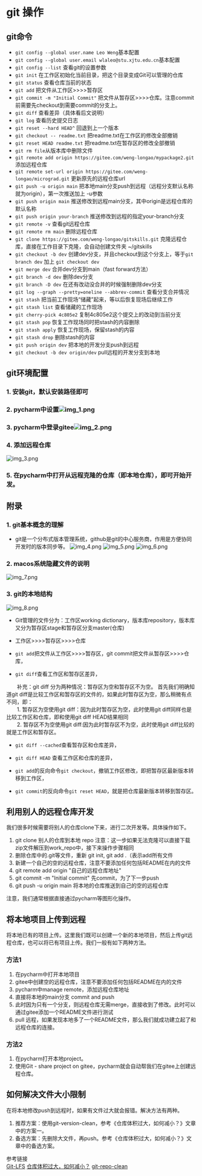# git 操作

## git命令

* `git config --global user.name Leo Weng`基本配置
* `git config --global user.email wlaleo@stu.xjtu.edu.cn`基本配置
* `git config --list`  查看git的设置参数
* `git init`  在工作区初始化当前目录，把这个目录变成Git可以管理的仓库
* `git status`  查看仓库当前的状态
* `git add`  把文件从工作区>>>>暂存区
* `git commit -m "Initial Commit"`  把文件从暂存区>>>>仓库。注意commit前需要先checkout到需要commit的分支上。
* `git diff`  查看差异（具体看后文说明）
* `git log`  查看历史提交日志
* `git reset --hard HEAD^`  回退到上一个版本
* `git checkout -- readme.txt`  把readme.txt在工作区的修改全部撤销
* `git reset HEAD readme.txt`  把readme.txt在暂存区的修改全部撤销
* `git rm file`从版本库中删除文件
* `git remote add origin https://gitee.com/weng-longao/mypackage2.git`  添加远程仓库
* `git remote set-url origin https://gitee.com/weng-longao/micrograd.git`  更新原先的远程仓库url
* `git push -u origin main`  把本地main分支push到远程（远程分支默认名称就为origin），第一次推送加上 -u参数
* `git push origin main`  推送修改到远程main分支，其中origin是远程仓库的默认名称
* `git push origin your-branch`  推送修改到远程的指定your-branch分支
* `git remote -v`  查看git远程仓库
* `git remote rm main`  删除远程仓库
* `git clone https://gitee.com/weng-longao/gitskills.git`  克隆远程仓库，直接在工作目录下克隆，会自动创建文件夹 ~/gitskills
* `git checkout -b dev`  创建dev分支，并且checkout到这个分支上，等于`git branch dev` 加上 `git checkout dev`
* `git merge dev`  合并dev分支到main（fast forward方法）
* `git branch -d dev`  删除dev分支
* `git branch -D dev`  在还有改动没合并的时候强制删除dev分支
* `git log --graph --pretty=oneline --abbrev-commit`  查看分支合并情况
* `git stash`  把当前工作现场“储藏”起来，等以后恢复现场后继续工作
* `git stash list`  查看储藏的工作现场
* `git cherry-pick 4c805e2`  复制4c805e2这个提交上的改动到当前分支
* `git stash pop`  恢复工作现场同时把stash的内容删除
* `git stash apply`  恢复工作现场，保留stash的内容
* `git stash drop`  删除stash的内容
* `git push origin dev`  把本地的开发分支push到远程
* `git checkout -b dev origin/dev`  pull远程的开发分支到本地

## git环境配置

### 1. 安装git，默认安装路径即可
### 2. pycharm中设置![img_1.png](../../images/img_1.png)
### 3. pycharm中登录gitee![img_2.png](../../images/img_2.png)
### 4. 添加远程仓库
![img_3.png](../../images/img_3.png)
### 5. 在pycharm中打开从远程克隆的仓库（即本地仓库），即可开始开发。

## 附录

### 1. git基本概念的理解

* git是一个分布式版本管理系统，github是git的中心服务商，作用是方便协同开发时的版本同步等。
![img_4.png](../../images/img_4.png)
![img_5.png](../../images/img_5.png)
![img_6.png](../../images/img_6.png)

### 2. macos系统隐藏文件的说明
![img_7.png](../../images/img_7.png)

### 3. git的本地结构
![img_8.png](../../images/img_8.png)
* Git管理的文件分为：工作区working dictionary，版本库repository，版本库又分为暂存区stage和暂存区分支master(仓库)

* 工作区>>>>暂存区>>>>仓库

* `git add`把文件从工作区>>>>暂存区，git commit把文件从暂存区>>>>仓库，

* `git diff`查看工作区和暂存区差异，

&emsp;&emsp;补充：git diff 分为两种情况：暂存区为空和暂存区不为空。
首先我们明确知道git diff是比较工作区和暂存区的文件的，如果此时暂存区为空，那么稍微有点不同，即：<br>
&emsp;&emsp;1. 暂存区为空使用git diff：因为此时暂存区为空，此时使用git diff同样也是比较工作区和仓库，即和使用git diff HEAD结果相同<br>
&emsp;&emsp;2. 暂存区不为空使用git diff:因为此时暂存区不为空，此时使用git diff比较的就是工作区和暂存区。

* `git diff --cached`查看暂存区和仓库差异，

* `git diff HEAD` 查看工作区和仓库的差异，

* `git add`的反向命令`git checkout`，撤销工作区修改，即把暂存区最新版本转移到工作区，

* `git commit`的反向命令`git reset HEAD`，就是把仓库最新版本转移到暂存区。

## 利用别人的远程仓库开发
我们很多时候需要将别人的仓库clone下来，进行二次开发等。具体操作如下。<br>
1. git clone 别人的仓库到本地 repo 
   注意：这一步如果无法克隆可以直接下载zip文件解压到work_repo中，接下来操作步骤相同<br>
2. 删除仓库中的.git等文件，重新 git init, git add .（表示add所有文件<br>
3. 新建一个自己的空的远程仓库，注意不要添加任何包括README在内的文件<br>
4. git remote add origin "自己的远程仓库地址"<br>
5. git commit -m "Initial commit" 先commit，为了下一步push<br>
6. git push -u origin main 将本地的仓库推送到自己的空的远程仓库<br>

注意，我们通常根据直接通过pycharm等图形化操作。

## 将本地项目上传到远程
将本地已有的项目上传。这里我们既可以创建一个新的本地项目，然后上传git远程仓库，也可以将已有项目上传。我们一般有如下两种方法。<br>
### 方法1
1. 在pycharm中打开本地项目<br>
2. gitee中创建空的远程仓库，注意不要添加任何包括README在内的文件<br>
3. pycharm中manage remote，添加远程仓库地址<br>
4. 直接将本地的main分支 commit and push<br>
5. 此时因为只有一个分支，则远程仓库无需merge，直接收到了修改。此时可以通过gitee添加一个README文件进行测试<br>
6. pull 远程，如果发现本地多了一个README文件，那么我们就成功建立起了和远程仓库的连接。

### 方法2
1. 在pycharm打开本地project。
2. 使用Git - share project on gitee，pycharm就会自动帮我们在gitee上创建远程仓库。

## 如何解决文件大小限制
在将本地修改push到远程时，如果有文件过大就会报错。解决方法有两种。<br>
1. 推荐方案：使用git-version-clean，参考《仓库体积过大，如何减小？》文章中的方案一。
2. 备选方案：先删除大文件，再push。参考《仓库体积过大，如何减小？》文章中的备选方案。<br>

参考链接<br>
[Git-LFS](https://gitee.com/help/articles/4235)
[仓库体积过大，如何减小？](https://gitee.com/help/articles/4232#article-header0)
[git-repo-clean](https://gitee.com/oschina/git-repo-clean/blob/main/README.md#https://gitee.com/oschina/git-repo-clean/releases/)

